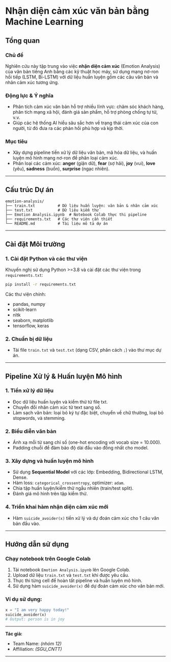 # Nhận diện cảm xúc văn bản bằng Machine Learning

## Tổng quan

### Chủ đề
Nghiên cứu này tập trung vào việc **nhận diện cảm xúc** (Emotion Analysis) của văn bản tiếng Anh bằng các kỹ thuật học máy, sử dụng mạng nơ-ron hồi tiếp (LSTM, Bi-LSTM) với dữ liệu huấn luyện gồm các câu văn bản và nhãn cảm xúc tương ứng.

### Động lực & Ý nghĩa
- Phân tích cảm xúc văn bản hỗ trợ nhiều lĩnh vực: chăm sóc khách hàng, phân tích mạng xã hội, đánh giá sản phẩm, hỗ trợ phòng chống tự tử, v.v.
- Giúp các hệ thống AI hiểu sâu sắc hơn về trạng thái cảm xúc của con người, từ đó đưa ra các phản hồi phù hợp và kịp thời.

### Mục tiêu
- Xây dựng pipeline tiền xử lý dữ liệu văn bản, mã hóa dữ liệu, và huấn luyện mô hình mạng nơ-ron để phân loại cảm xúc.
- Phân loại các cảm xúc: **anger** (giận dữ), **fear** (sợ hãi), **joy** (vui), **love** (yêu), **sadness** (buồn), **surprise** (ngạc nhiên).

---

## Cấu trúc Dự án

```
emotion-analysis/
├── train.txt          # Dữ liệu huấn luyện: văn bản & nhãn cảm xúc
├── test.txt           # Dữ liệu kiểm thử
├── Emotion Analysis.ipynb  # Notebook Colab thực thi pipeline
├── requirements.txt   # Các thư viện cần thiết
└── README.md          # Tài liệu mô tả dự án
```

---

## Cài đặt Môi trường

### 1. Cài đặt Python và các thư viện
Khuyến nghị sử dụng Python >=3.8 và cài đặt các thư viện trong `requirements.txt`:

```bash
pip install -r requirements.txt
```

Các thư viện chính:
- pandas, numpy
- scikit-learn
- nltk
- seaborn, matplotlib
- tensorflow, keras

### 2. Chuẩn bị dữ liệu
- Tải file `train.txt` và `test.txt` (dạng CSV, phân cách `;`) vào thư mục dự án.

---

## Pipeline Xử lý & Huấn luyện Mô hình

### 1. Tiền xử lý dữ liệu
- Đọc dữ liệu huấn luyện và kiểm thử từ file txt.
- Chuyển đổi nhãn cảm xúc từ text sang số.
- Làm sạch văn bản: loại bỏ ký tự đặc biệt, chuyển về chữ thường, loại bỏ stopwords, và stemming.

### 2. Biểu diễn văn bản
- Ánh xạ mỗi từ sang chỉ số (one-hot encoding với vocab size = 10.000).
- Padding chuỗi để đảm bảo độ dài đầu vào đồng nhất cho model.

### 3. Xây dựng và huấn luyện mô hình
- Sử dụng **Sequential Model** với các lớp: Embedding, Bidirectional LSTM, Dense.
- Hàm loss: `categorical_crossentropy`, optimizer: `adam`.
- Chia tập huấn luyện/kiểm thử ngẫu nhiên (train/test split).
- Đánh giá mô hình trên tập kiểm thử.

### 4. Triển khai hàm nhận diện cảm xúc mới
- Hàm `suicide_avoider(x)` tiền xử lý và dự đoán cảm xúc cho 1 câu văn bản đầu vào.

---

## Hướng dẫn sử dụng

### Chạy notebook trên Google Colab
1. Tải notebook `Emotion Analysis.ipynb` lên Google Colab.
2. Upload dữ liệu `train.txt` và `test.txt` khi được yêu cầu.
3. Thực thi từng cell để hoàn tất pipeline và huấn luyện mô hình.
4. Sử dụng hàm `suicide_avoider(x)` để dự đoán cảm xúc cho văn bản mới.

### Ví dụ sử dụng:
```python
x = "I am very happy today!"
suicide_avoider(x)
# Output: person is in joy
```

---

**Tác giả:**  
- Team Name: _(nhóm 12)_  
- Affiliation: _(SGU_CNTT)_  

---

